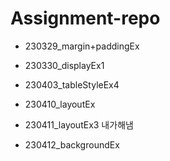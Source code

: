# Assignment-repo

- 230329_margin+paddingEx

- 230330_displayEx1

- 230403_tableStyleEx4

- 230410_layoutEx

- 230411_layoutEx3 내가해냄

- 230412_backgroundEx